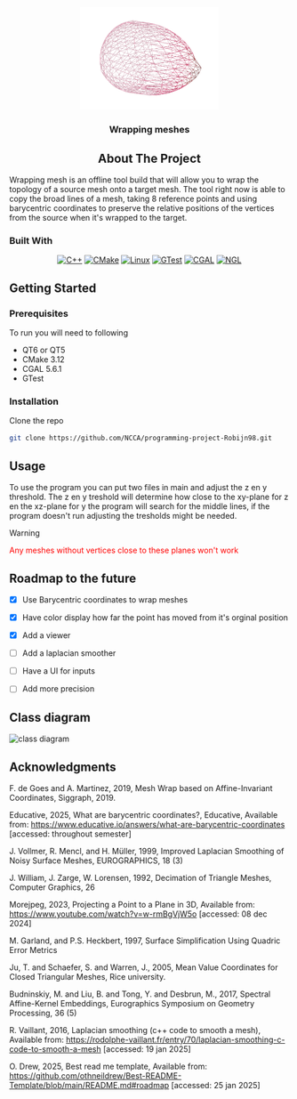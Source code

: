 <div align="center">

<!-- PROJECT LOGO -->
<br />
<div align="center">
  <a href="https://github.com/NCCA/programming-project-Robijn98">
    <img src="images/wireFrame.png" alt="Logo" width="250">
  </a>
  <h3 align="center">Wrapping meshes</h3>
  

<!-- ABOUT THE PROJECT -->
## About The Project
<div align="left">


Wrapping mesh is an offline tool build that will allow you to wrap the topology of a source mesh onto a target mesh. 
The tool right now is able to copy the broad lines of a mesh, taking 8 reference points and using barycentric coordinates
to preserve the relative positions of the vertices from the source when it's wrapped to the target. 

### Built With
<div align="center">
  
[![C++](https://img.shields.io/badge/C++-00599C.svg?&logo=cplusplus&logoColor=white)](#)
[![CMake](https://img.shields.io/badge/build-CMake-blue?logo=cmake&logoColor=white)](#)
[![Linux](https://img.shields.io/badge/platform-Linux-green?logo=linux&logoColor=white)](#)
[![GTest](https://img.shields.io/badge/tests-Google%20Test-brightgreen?logo=googletest&logoColor=white)](#)
[![CGAL](https://img.shields.io/badge/CGAL-5.6.1-blue)](#)
[![NGL](https://img.shields.io/badge/uses-NGL-orange)](#)


<div align="left">
  
<!-- GETTING STARTED -->
## Getting Started
### Prerequisites

To run you will need to following 
- QT6 or QT5
- CMake 3.12
- CGAL 5.6.1
- GTest

### Installation
Clone the repo
   ```sh
   git clone https://github.com/NCCA/programming-project-Robijn98.git
   ```
<!-- USAGE EXAMPLES -->
## Usage

To use the program you can put two files in main and adjust the z en y threshold.
The z en y treshold will determine how close to the xy-plane for z en the xz-plane for y
the program will search for the middle lines, if the program doesn't run adjusting the 
tresholds might be needed.
> [!WARNING]  
> <div style="color: red;">Any meshes without vertices close to these planes won't work

<!-- ROADMAP -->
## Roadmap to the future
- [x] Use Barycentric coordinates to wrap meshes
- [x] Have color display how far the point has moved from it's orginal position
- [x] Add a viewer
- [ ] Add a laplacian smoother
- [ ] Have a UI for inputs
- [ ] Add more precision


<!-- class-diagram -->
## Class diagram
![class diagram](https://github.com/NCCA/programming-project-Robijn98/blob/main/class_diagram/class_diagram.png)


<!-- ACKNOWLEDGMENTS -->
## Acknowledgments
F. de Goes and A. Martinez,  2019, Mesh Wrap based on Affine-Invariant Coordinates,  Siggraph,  2019. 

Educative,  2025, What are barycentric coordinates?,  Educative,  Available from: https://www.educative.io/answers/what-are-barycentric-coordinates [accessed: throughout semester]

J. Vollmer,  R. Mencl, and H. Müller, 1999, Improved Laplacian Smoothing of Noisy Surface Meshes,  EUROGRAPHICS,  18 (3)

J. William, J. Zarge, W. Lorensen, 1992, Decimation of Triangle Meshes,  Computer Graphics,  26 

Morejpeg, 2023, Projecting a Point to a Plane in 3D, Available from: https://www.youtube.com/watch?v=w-rmBgVjW5o [accessed: 08 dec 2024] 

M. Garland, and P.S. Heckbert, 1997,  Surface Simplification Using Quadric Error Metrics

Ju, T. and Schaefer, S. and Warren, J.,  2005, Mean Value Coordinates for Closed Triangular Meshes,  Rice university. 

Budninskiy, M. and Liu, B. and Tong, Y. and Desbrun, M.,  2017, Spectral Affine-Kernel Embeddings,  Eurographics Symposium on Geometry Processing, 36 (5)

R. Vaillant, 2016, Laplacian smoothing (c++ code to smooth a mesh), Available from: https://rodolphe-vaillant.fr/entry/70/laplacian-smoothing-c-code-to-smooth-a-mesh [accessed: 19 jan 2025]

O. Drew, 2025, Best read me template, Available from: https://github.com/othneildrew/Best-README-Template/blob/main/README.md#roadmap [accessed: 25 jan 2025]


